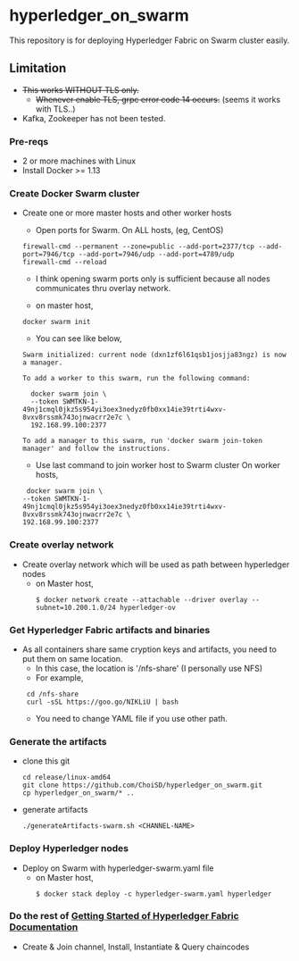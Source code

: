 # hyperledger_on_swarm

This repository is for deploying Hyperledger Fabric on Swarm cluster easily.

## Limitation
* <del>This works WITHOUT TLS only.</del>
  - <del>Whenever enable TLS, grpc error code 14 occurs.</del> (seems it works with TLS..)
* Kafka, Zookeeper has not been tested.

### Pre-reqs
- 2 or more machines with Linux
- Install Docker >= 1.13

### Create Docker Swarm cluster
* Create one or more master hosts and other worker hosts
  - Open ports for Swarm. On ALL hosts, (eg, CentOS)
  ```
  firewall-cmd --permanent --zone=public --add-port=2377/tcp --add-port=7946/tcp --add-port=7946/udp --add-port=4789/udp
  firewall-cmd --reload
  ```
    - I think opening swarm ports only is sufficient because all nodes communicates thru overlay network.
  
  - on master host,
  ```
  docker swarm init
  ```
  
  - You can see like below,
  ```
  Swarm initialized: current node (dxn1zf6l61qsb1josjja83ngz) is now a manager.
 
  To add a worker to this swarm, run the following command:
 
    docker swarm join \
    --token SWMTKN-1-49nj1cmql0jkz5s954yi3oex3nedyz0fb0xx14ie39trti4wxv-8vxv8rssmk743ojnwacrr2e7c \
    192.168.99.100:2377
 
  To add a manager to this swarm, run 'docker swarm join-token manager' and follow the instructions.
  ```
   - Use last command to join worker host to Swarm cluster
     On worker hosts,
    ```
     docker swarm join \
    --token SWMTKN-1-49nj1cmql0jkz5s954yi3oex3nedyz0fb0xx14ie39trti4wxv-8vxv8rssmk743ojnwacrr2e7c \
    192.168.99.100:2377
    ```
### Create overlay network
* Create overlay network which will be used as path between hyperledger nodes
  - on Master host,
    ```
    $ docker network create --attachable --driver overlay --subnet=10.200.1.0/24 hyperledger-ov
    ```
### Get Hyperledger Fabric artifacts and binaries
* As all containers share same cryption keys and artifacts, you need to put them on same location.
   - In this case, the location is '/nfs-share' (I personally use NFS)
   - For example,
   ```
    cd /nfs-share
    curl -sSL https://goo.go/NIKLiU | bash
    ```
    - You need to change YAML file if you use other path.
    
### Generate the artifacts
* clone this git
  ```
  cd release/linux-amd64
  git clone https://github.com/ChoiSD/hyperledger_on_swarm.git
  cp hyperledger_on_swarm/* ..
  ```
* generate artifacts
  ```
  ./generateArtifacts-swarm.sh <CHANNEL-NAME>
  ```

### Deploy Hyperledger nodes
* Deploy on Swarm with hyperledger-swarm.yaml file
  - on Master host,
    ```
    $ docker stack deploy -c hyperledger-swarm.yaml hyperledger
    ```

### Do the rest of [Getting Started of Hyperledger Fabric Documentation](https://hyperledger-fabric.readthedocs.io/en/latest/getting_started.html)
* Create & Join channel, Install, Instantiate & Query chaincodes
